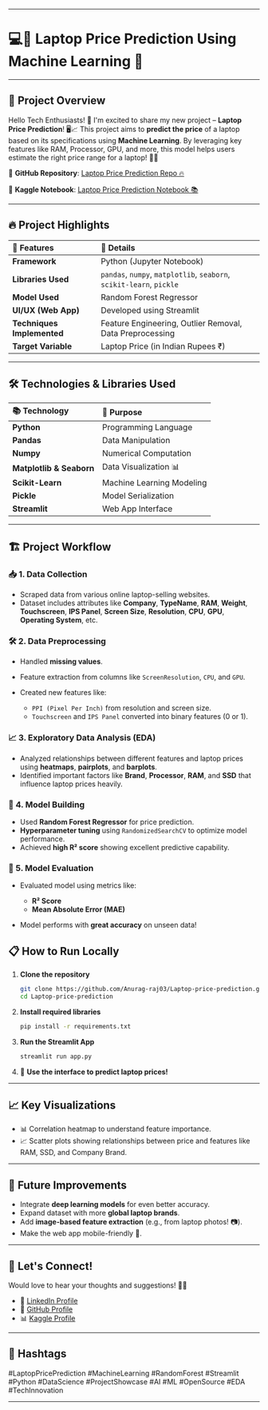 

---

# 💻🔮 Laptop Price Prediction Using Machine Learning 🚀

---

## 🌟 Project Overview

Hello Tech Enthusiasts! 👋
I'm excited to share my new project – **Laptop Price Prediction**! 🖥️📈
This project aims to **predict the price** of a laptop based on its specifications using **Machine Learning**. By leveraging key features like RAM, Processor, GPU, and more, this model helps users estimate the right price range for a laptop! 🚀✨

🔗 **GitHub Repository**: [Laptop Price Prediction Repo 🔥](https://github.com/Anurag-raj03/Laptop-price-prediction)

🔗 **Kaggle Notebook**: [Laptop Price Prediction Notebook 📚](https://www.kaggle.com/code/anuragraj03/laptop-price-prediction)

---

## 🔥 Project Highlights

| 🔹 Features                | 🔹 Details                                                           |
| :------------------------- | :------------------------------------------------------------------- |
| **Framework**              | Python (Jupyter Notebook)                                            |
| **Libraries Used**         | `pandas`, `numpy`, `matplotlib`, `seaborn`, `scikit-learn`, `pickle` |
| **Model Used**             | Random Forest Regressor                                              |
| **UI/UX (Web App)**        | Developed using Streamlit                                            |
| **Techniques Implemented** | Feature Engineering, Outlier Removal, Data Preprocessing             |
| **Target Variable**        | Laptop Price (in Indian Rupees ₹)                                    |

---

## 🛠️ Technologies & Libraries Used

| 📚 Technology            | 🚀 Purpose                |
| :----------------------- | :------------------------ |
| **Python**               | Programming Language      |
| **Pandas**               | Data Manipulation         |
| **Numpy**                | Numerical Computation     |
| **Matplotlib & Seaborn** | Data Visualization 📊     |
| **Scikit-Learn**         | Machine Learning Modeling |
| **Pickle**               | Model Serialization       |
| **Streamlit**            | Web App Interface         |

---

## 🏗️ Project Workflow

### 📥 1. Data Collection

* Scraped data from various online laptop-selling websites.
* Dataset includes attributes like **Company**, **TypeName**, **RAM**, **Weight**, **Touchscreen**, **IPS Panel**, **Screen Size**, **Resolution**, **CPU**, **GPU**, **Operating System**, etc.

### 🛠️ 2. Data Preprocessing

* Handled **missing values**.
* Feature extraction from columns like `ScreenResolution`, `CPU`, and `GPU`.
* Created new features like:

  * `PPI (Pixel Per Inch)` from resolution and screen size.
  * `Touchscreen` and `IPS Panel` converted into binary features (0 or 1).

### 📈 3. Exploratory Data Analysis (EDA)

* Analyzed relationships between different features and laptop prices using **heatmaps**, **pairplots**, and **barplots**.
* Identified important factors like **Brand**, **Processor**, **RAM**, and **SSD** that influence laptop prices heavily.

### 🧠 4. Model Building

* Used **Random Forest Regressor** for price prediction.
* **Hyperparameter tuning** using `RandomizedSearchCV` to optimize model performance.
* Achieved **high R² score** showing excellent predictive capability.

### 🧪 5. Model Evaluation

* Evaluated model using metrics like:

  * **R² Score**
  * **Mean Absolute Error (MAE)**
* Model performs with **great accuracy** on unseen data!



## 📋 How to Run Locally

1. **Clone the repository**

   ```bash
   git clone https://github.com/Anurag-raj03/Laptop-price-prediction.git
   cd Laptop-price-prediction
   ```

2. **Install required libraries**

   ```bash
   pip install -r requirements.txt
   ```

3. **Run the Streamlit App**

   ```bash
   streamlit run app.py
   ```

4. 🎉 **Use the interface to predict laptop prices!**

---



## 📈 Key Visualizations

* 📊 Correlation heatmap to understand feature importance.
* 📈 Scatter plots showing relationships between price and features like RAM, SSD, and Company Brand.

---

## 🚀 Future Improvements

* Integrate **deep learning models** for even better accuracy.
* Expand dataset with more **global laptop brands**.
* Add **image-based feature extraction** (e.g., from laptop photos! 📷).
* Make the web app mobile-friendly 📱.

---

## 🤝 Let's Connect!

Would love to hear your thoughts and suggestions! 🚀✨

* 🔗 [LinkedIn Profile](https://www.linkedin.com/in/anurag-raj-770b6524a/)
* 🐙 [GitHub Profile](https://github.com/Anurag-raj03)
* 📊 [Kaggle Profile](https://www.kaggle.com/anuragraj03)

---

## 📌 Hashtags

\#LaptopPricePrediction #MachineLearning #RandomForest #Streamlit #Python #DataScience #ProjectShowcase #AI #ML #OpenSource #EDA #TechInnovation

---

